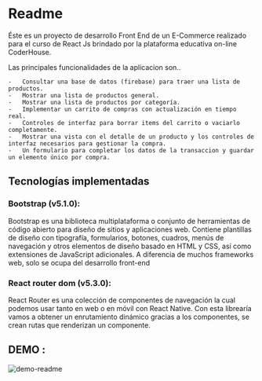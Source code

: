 # Readme

Éste es un proyecto de desarrollo Front End de un E-Commerce realizado para el curso de React Js brindado por la plataforma educativa on-line CoderHouse.

Las principales funcionalidades de la aplicacion son..

	-	Consultar una base de datos (firebase) para traer una lista de productos.
	-	Mostrar una lista de productos general.
	-	Mostrar una lista de productos por categoría.
	-	Implementar un carrito de compras con actualización en tiempo real.
	-	Controles de interfaz para borrar items del carrito o vaciarlo completamente.
	-	Mostrar una vista con el detalle de un producto y los controles de interfaz necesarios para gestionar la compra.
	-	Un formulario para completar los datos de la transaccion y guardar un elemento único por compra.

## Tecnologías implementadas

### Bootstrap (v5.1.0): 

Bootstrap es una biblioteca multiplataforma o conjunto de herramientas de código abierto para diseño de sitios y aplicaciones web. Contiene plantillas de diseño con tipografía, formularios, botones, cuadros, menús de navegación y otros elementos de diseño basado en HTML y CSS, así como extensiones de JavaScript adicionales. A diferencia de muchos frameworks web, solo se ocupa del desarrollo front-end

### React router dom (v5.3.0): 

React Router es una colección de componentes de navegación la cual podemos usar tanto en web o en móvil con React Native. Con esta librearía vamos a obtener un enrutamiento dinámico gracias a los componentes, se crean rutas que renderizan un componente.

## DEMO : 

![demo-readme](https://media1.giphy.com/media/Rz3Tc02wVfJVBaFaIU/giphy.gif?cid=790b7611c7ae84a4c36985c35659d18816aea87576a04535&rid=giphy.gif&ct=g)


